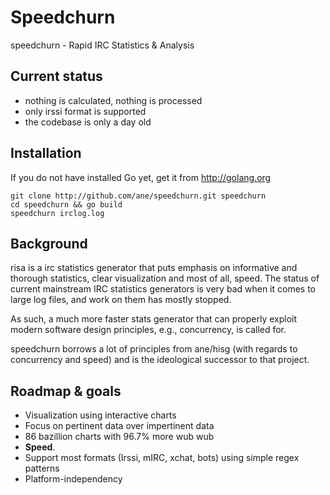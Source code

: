 Speedchurn
==========

speedchurn - Rapid IRC Statistics &amp; Analysis

Current status
--------------

 * nothing is calculated, nothing is processed
 * only irssi format is supported
 * the codebase is only a day old

Installation
------------

If you do not have installed Go yet, get it from http://golang.org

    git clone http://github.com/ane/speedchurn.git speedchurn
    cd speedchurn && go build
    speedchurn irclog.log

Background
----------

risa is a irc statistics generator that puts emphasis on informative and thorough
statistics, clear visualization and most of all, speed. The status of current mainstream
IRC statistics generators is very bad when it comes to large log files, and work on
them has mostly stopped.

As such, a much more faster stats generator that can properly exploit modern software design
principles, e.g., concurrency, is called for. 

speedchurn borrows a lot of principles from ane/hisg (with regards to concurrency and speed)
and is the ideological successor to that project.

Roadmap & goals
---------------

  * Visualization using interactive charts
  * Focus on pertinent data over impertinent data
  * 86 bazillion charts with 96.7% more wub wub
  * **Speed**.
  * Support most formats (Irssi, mIRC, xchat, bots) using simple regex patterns
  * Platform-independency
